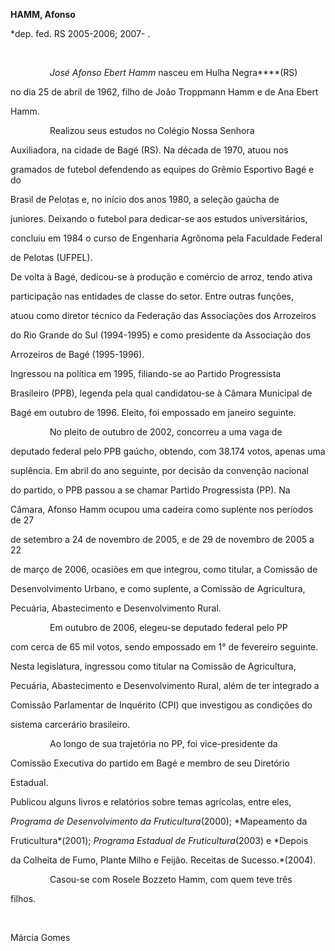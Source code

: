 **HAMM, Afonso**



\*dep. fed. RS 2005-2006; 2007- .



 



                *José Afonso Ebert Hamm* nasceu em Hulha Negra****(RS)

no dia 25 de abril de 1962, filho de João Troppmann Hamm e de Ana Ebert

Hamm.



                Realizou seus estudos no Colégio Nossa Senhora

Auxiliadora, na cidade de Bagé (RS). Na década de 1970, atuou nos

gramados de futebol defendendo as equipes do Grêmio Esportivo Bagé e do

Brasil de Pelotas e, no início dos anos 1980, a seleção gaúcha de

juniores. Deixando o futebol para dedicar-se aos estudos universitários,

concluiu em 1984 o curso de Engenharia Agrônoma pela Faculdade Federal

de Pelotas (UFPEL).



De volta à Bagé, dedicou-se à produção e comércio de arroz, tendo ativa

participação nas entidades de classe do setor. Entre outras funções,

atuou como diretor técnico da Federação das Associações dos Arrozeiros

do Rio Grande do Sul (1994-1995) e como presidente da Associação dos 

Arrozeiros de Bagé (1995-1996).



Ingressou na política em 1995, filiando-se ao Partido Progressista

Brasileiro (PPB), legenda pela qual candidatou-se à Câmara Municipal de

Bagé em outubro de 1996. Eleito, foi empossado em janeiro seguinte.



                No pleito de outubro de 2002, concorreu a uma vaga de

deputado federal pelo PPB gaúcho, obtendo, com 38.174 votos, apenas uma

suplência. Em abril do ano seguinte, por decisão da convenção nacional

do partido, o PPB passou a se chamar Partido Progressista (PP). Na

Câmara, Afonso Hamm ocupou uma cadeira como suplente nos períodos de 27

de setembro a 24 de novembro de 2005, e de 29 de novembro de 2005 a 22

de março de 2006, ocasiões em que integrou, como titular, a Comissão de

Desenvolvimento Urbano, e como suplente, a Comissão de Agricultura,

Pecuária, Abastecimento e Desenvolvimento Rural.



                Em outubro de 2006, elegeu-se deputado federal pelo PP

com cerca de 65 mil votos, sendo empossado em 1° de fevereiro seguinte.

Nesta legislatura, ingressou como titular na Comissão de Agricultura,

Pecuária, Abastecimento e Desenvolvimento Rural, além de ter integrado a

Comissão Parlamentar de Inquérito (CPI) que investigou as condições do

sistema carcerário brasileiro.



                Ao longo de sua trajetória no PP, foi vice-presidente da

Comissão Executiva do partido em Bagé e membro de seu Diretório

Estadual.



Publicou alguns livros e relatórios sobre temas agrícolas, entre eles,

*Programa de Desenvolvimento da Fruticultura*(2000); *Mapeamento da

Fruticultura*(2001); *Programa Estadual de Fruticultura*(2003) e *Depois

da Colheita de Fumo, Plante Milho e Feijão. Receitas de Sucesso.*(2004).



                Casou-se com Rosele Bozzeto Hamm, com quem teve três

filhos.



 



Márcia Gomes



 



